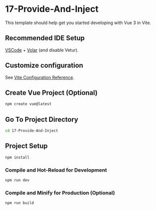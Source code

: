# 17-Provide-And-Inject

This template should help get you started developing with Vue 3 in Vite.

## Recommended IDE Setup

[VSCode](https://code.visualstudio.com/) + [Volar](https://marketplace.visualstudio.com/items?itemName=Vue.volar) (and disable Vetur).

## Customize configuration

See [Vite Configuration Reference](https://vitejs.dev/config/).

## Create Vue Project (Optional)

```sh
npm create vue@latest
```
## Go To Project Directory

```sh
cd 17-Provide-And-Inject
```

## Project Setup

```sh
npm install
```

### Compile and Hot-Reload for Development

```sh
npm run dev
```

### Compile and Minify for Production (Optional)

```sh
npm run build
```
